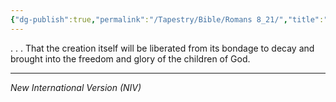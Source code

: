 ```yaml
---
{"dg-publish":true,"permalink":"/Tapestry/Bible/Romans 8_21/","title":"Romans 8:21","hide":true,"tags":["bible"],"dgHomeLink":true,"dgShowLocalGraph":true,"dgEnableSearch":true}
---
```


. . . That the creation itself will be liberated from its bondage to decay and brought into the freedom and glory of the children of God.

---
*New International Version (NIV)*
